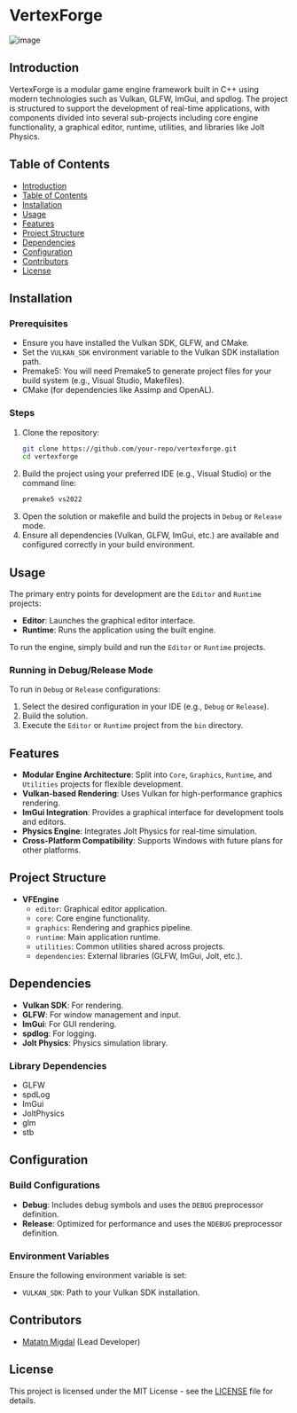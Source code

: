# VertexForge

![image](https://github.com/matan45/VertexForge/blob/dev/resources/editor/VertexForge-logo.png)

## Introduction
VertexForge is a modular game engine framework built in C++ using modern technologies such as Vulkan, GLFW, ImGui, and spdlog. The project is structured to support the development of real-time applications, with components divided into several sub-projects including core engine functionality, a graphical editor, runtime, utilities, and libraries like Jolt Physics.

## Table of Contents
- [Introduction](#introduction)
- [Table of Contents](#table-of-contents)
- [Installation](#installation)
- [Usage](#usage)
- [Features](#features)
- [Project Structure](#project-structure)
- [Dependencies](#dependencies)
- [Configuration](#configuration)
- [Contributors](#contributors)
- [License](#license)

## Installation

### Prerequisites
- Ensure you have installed the Vulkan SDK, GLFW, and CMake.
- Set the `VULKAN_SDK` environment variable to the Vulkan SDK installation path.
- Premake5: You will need Premake5 to generate project files for your build system (e.g., Visual Studio, Makefiles).
- CMake (for dependencies like Assimp and OpenAL).

### Steps
1. Clone the repository:
    ```bash
    git clone https://github.com/your-repo/vertexforge.git
    cd vertexforge
    ```
2. Build the project using your preferred IDE (e.g., Visual Studio) or the command line:
    ```bash
    premake5 vs2022
    ```
3. Open the solution or makefile and build the projects in `Debug` or `Release` mode.
4. Ensure all dependencies (Vulkan, GLFW, ImGui, etc.) are available and configured correctly in your build environment.

## Usage
The primary entry points for development are the `Editor` and `Runtime` projects:
- **Editor**: Launches the graphical editor interface.
- **Runtime**: Runs the application using the built engine.

To run the engine, simply build and run the `Editor` or `Runtime` projects.

### Running in Debug/Release Mode
To run in `Debug` or `Release` configurations:
1. Select the desired configuration in your IDE (e.g., `Debug` or `Release`).
2. Build the solution.
3. Execute the `Editor` or `Runtime` project from the `bin` directory.

## Features
- **Modular Engine Architecture**: Split into `Core`, `Graphics`, `Runtime`, and `Utilities` projects for flexible development.
- **Vulkan-based Rendering**: Uses Vulkan for high-performance graphics rendering.
- **ImGui Integration**: Provides a graphical interface for development tools and editors.
- **Physics Engine**: Integrates Jolt Physics for real-time simulation.
- **Cross-Platform Compatibility**: Supports Windows with future plans for other platforms.

## Project Structure
- **VFEngine**
  - `editor`: Graphical editor application.
  - `core`: Core engine functionality.
  - `graphics`: Rendering and graphics pipeline.
  - `runtime`: Main application runtime.
  - `utilities`: Common utilities shared across projects.
  - `dependencies`: External libraries (GLFW, ImGui, Jolt, etc.).
  
## Dependencies
- **Vulkan SDK**: For rendering.
- **GLFW**: For window management and input.
- **ImGui**: For GUI rendering.
- **spdlog**: For logging.
- **Jolt Physics**: Physics simulation library.

### Library Dependencies
- GLFW
- spdLog
- ImGui
- JoltPhysics
- glm
- stb

## Configuration
### Build Configurations
- **Debug**: Includes debug symbols and uses the `DEBUG` preprocessor definition.
- **Release**: Optimized for performance and uses the `NDEBUG` preprocessor definition.

### Environment Variables
Ensure the following environment variable is set:
- `VULKAN_SDK`: Path to your Vulkan SDK installation.

## Contributors
- [Matatn Migdal](https://github.com/matan45) (Lead Developer)


## License
This project is licensed under the MIT License - see the [LICENSE](LICENSE) file for details.
